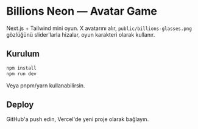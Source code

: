# Billions Neon — Avatar Game

Next.js + Tailwind mini oyun. X avatarını alır, `public/billions-glasses.png` gözlüğünü slider'larla hizalar, oyun karakteri olarak kullanır.

## Kurulum
```bash
npm install
npm run dev
```
Veya pnpm/yarn kullanabilirsin.

## Deploy
GitHub'a push edin, Vercel'de yeni proje olarak bağlayın.
